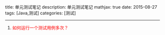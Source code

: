 title:  单元测试笔记
description: 单元测试笔记
mathjax: true
date: 2015-08-27
tags:  [Java,测试]
categories:  [测试]

----------------------

1.  <font color=red >如何运行一个测试用例多次？</font>

 
